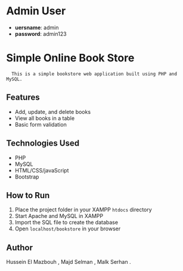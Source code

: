 # Admin User
- **uersname**: admin
- **password**: admin123

# Simple Online Book Store
      This is a simple bookstore web application built using PHP and MySQL.

## Features
- Add, update, and delete books
- View all books in a table
- Basic form validation

## Technologies Used
- PHP
- MySQL
- HTML/CSS/javaScript
- Bootstrap

## How to Run
1. Place the project folder in your XAMPP `htdocs` directory
2. Start Apache and MySQL in XAMPP
3. Import the SQL file to create the database
4. Open `localhost/bookstore` in your browser

## Author
Hussein El Mazbouh , Majd Selman ,  Malk Serhan .
